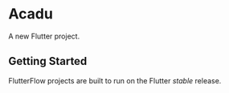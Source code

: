 # Acadu

A new Flutter project.

## Getting Started

FlutterFlow projects are built to run on the Flutter _stable_ release.
